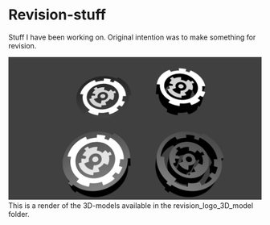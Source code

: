 # Revision-stuff
Stuff I have been working on. Original intention was to make something for revision.

![](https://raw.githubusercontent.com/Raane/Revision-stuff/master/revision_logo_3D_model/logo_rendered.png)
This is a render of the 3D-models available in the revision_logo_3D_model folder.
